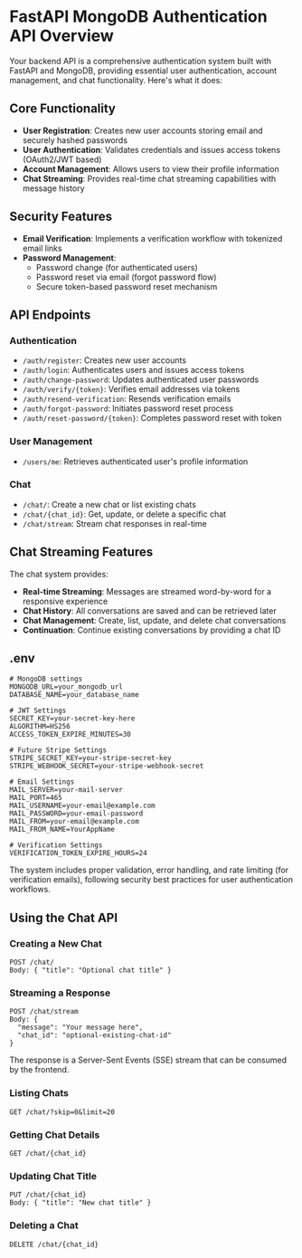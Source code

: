 # FastAPI MongoDB Authentication API Overview

Your backend API is a comprehensive authentication system built with FastAPI and MongoDB, providing essential user authentication, account management, and chat functionality. Here's what it does:

## Core Functionality

- **User Registration**: Creates new user accounts storing email and securely hashed passwords
- **User Authentication**: Validates credentials and issues access tokens (OAuth2/JWT based)
- **Account Management**: Allows users to view their profile information
- **Chat Streaming**: Provides real-time chat streaming capabilities with message history

## Security Features

- **Email Verification**: Implements a verification workflow with tokenized email links
- **Password Management**:
  - Password change (for authenticated users)
  - Password reset via email (forgot password flow)
  - Secure token-based password reset mechanism

## API Endpoints

### Authentication

- `/auth/register`: Creates new user accounts
- `/auth/login`: Authenticates users and issues access tokens
- `/auth/change-password`: Updates authenticated user passwords
- `/auth/verify/{token}`: Verifies email addresses via tokens
- `/auth/resend-verification`: Resends verification emails
- `/auth/forgot-password`: Initiates password reset process
- `/auth/reset-password/{token}`: Completes password reset with token

### User Management

- `/users/me`: Retrieves authenticated user's profile information

### Chat

- `/chat/`: Create a new chat or list existing chats
- `/chat/{chat_id}`: Get, update, or delete a specific chat
- `/chat/stream`: Stream chat responses in real-time

## Chat Streaming Features

The chat system provides:

- **Real-time Streaming**: Messages are streamed word-by-word for a responsive experience
- **Chat History**: All conversations are saved and can be retrieved later
- **Chat Management**: Create, list, update, and delete chat conversations
- **Continuation**: Continue existing conversations by providing a chat ID

## .env

```
# MongoDB settings
MONGODB_URL=your_mongodb_url
DATABASE_NAME=your_database_name

# JWT Settings
SECRET_KEY=your-secret-key-here
ALGORITHM=HS256
ACCESS_TOKEN_EXPIRE_MINUTES=30

# Future Stripe Settings
STRIPE_SECRET_KEY=your-stripe-secret-key
STRIPE_WEBHOOK_SECRET=your-stripe-webhook-secret

# Email Settings
MAIL_SERVER=your-mail-server
MAIL_PORT=465
MAIL_USERNAME=your-email@example.com
MAIL_PASSWORD=your-email-password
MAIL_FROM=your-email@example.com
MAIL_FROM_NAME=YourAppName

# Verification Settings
VERIFICATION_TOKEN_EXPIRE_HOURS=24
```

The system includes proper validation, error handling, and rate limiting (for verification emails), following security best practices for user authentication workflows.

## Using the Chat API

### Creating a New Chat

```
POST /chat/
Body: { "title": "Optional chat title" }
```

### Streaming a Response

```
POST /chat/stream
Body: {
  "message": "Your message here",
  "chat_id": "optional-existing-chat-id"
}
```

The response is a Server-Sent Events (SSE) stream that can be consumed by the frontend.

### Listing Chats

```
GET /chat/?skip=0&limit=20
```

### Getting Chat Details

```
GET /chat/{chat_id}
```

### Updating Chat Title

```
PUT /chat/{chat_id}
Body: { "title": "New chat title" }
```

### Deleting a Chat

```
DELETE /chat/{chat_id}
```
